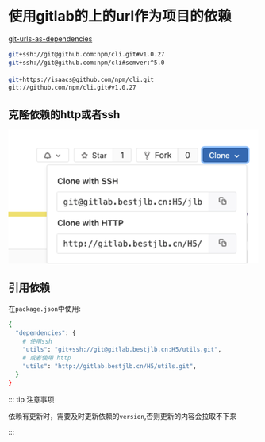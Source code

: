 
# 使用gitlab的上的url作为项目的依赖

[git-urls-as-dependencies](https://docs.npmjs.com/cli/v6/configuring-npm/package-json#git-urls-as-dependencies)

```bash
git+ssh://git@github.com:npm/cli.git#v1.0.27
git+ssh://git@github.com:npm/cli#semver:^5.0

git+https://isaacs@github.com/npm/cli.git
git://github.com/npm/cli.git#v1.0.27
```

## 克隆依赖的http或者ssh

![clone](./images/clone.png)

## 引用依赖

在`package.json`中使用:

```bash
{
  "dependencies": {
    # 使用ssh
    "utils": "git+ssh://git@gitlab.bestjlb.cn:H5/utils.git",
    # 或者使用 http
    "utils": "http://gitlab.bestjlb.cn/H5/utils.git",
  }
}
```

::: tip 注意事项

依赖有更新时，需要及时更新依赖的`version`,否则更新的内容会拉取不下来

:::
